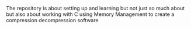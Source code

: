 The repository is about setting up and learning but not just so much about but also
about working with C using Memory Management to create a compression decompression software

